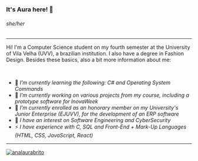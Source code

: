 
### It's Aura here! 👋

###### she/her

****

<p>Hi! I'm a Computer Science student on my fourth semester at the University of Vila Velha (UVV), a brazilian institution. I also have a degree in Fashion Design. Besides these basics, also a bit more information about me:</p></br>

- 🌱 *I’m currently learning the following: C# and Operating System Commands*
- 💬 *I’m currently working on various projects from my course, including a prototype software for InovaWeek*
- 🔭 *I’m currently enrolled as an honorary member on my University's Junior Enterprise (EJUVV), for the development of an ERP software* 
- 🤔 *I have an interest on Software Engineering and CyberSecurity*
- ⚡ *I have experience with C, SQL and Front-End + Mark-Up Languages (HTML, CSS, JavaScript, React)*

****

[![analaurabrito](https://github-readme-stats.vercel.app/api/top-langs/?username=analaurabrito&hide=html&layout=compact&theme=default)](https://github.com/anuraghazra/github-readme-stats)


<!--
**aurahtml/aurahtml** is a ✨ _special_ ✨ repository because its `README.md` (this file) appears on your GitHub profile.

Here are some ideas to get you started:

- 🔭 I’m currently working on ...
- 🌱 I’m currently learning ...
- 👯 I’m looking to collaborate on ...
- 🤔 I’m looking for help with ...
- 💬 Ask me about ...
- 📫 How to reach me: ...
- 😄 Pronouns: ...
- ⚡ Fun fact: ...
-->
